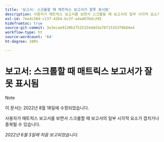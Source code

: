 ```yaml
---
title: '보고서: 스크롤할 때 매트릭스 보고서가 잘못 표시됨'
description: 사용자가 매트릭스 보고서를 보면서 스크롤할 때 보고서의 일부 시각적 요소가 겹치거나 중복될 수 있습니다.
exl-id: 7eedc50d-c137-42b4-bc3f-e4a467bdc292
hidefromtoc: true
source-git-commit: 3e3ecae9120b27515154ddd3a76f15353f0b84e4
workflow-type: ht
source-wordcount: '64'
ht-degree: 100%

---
```


# 보고서: 스크롤할 때 매트릭스 보고서가 잘못 표시됨

>[!NOTE]
>
>이 문서는 2022년 8월 18일에 수정되었습니다.

사용자가 매트릭스 보고서를 보면서 스크롤할 때 보고서의 일부 시각적 요소가 겹치거나 중복될 수 있습니다.

_2022년 6월 3일에 처음 보고되었습니다._
